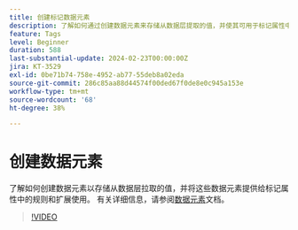 ```yaml
---
title: 创建标记数据元素
description: 了解如何通过创建数据元素来存储从数据层提取的值，并使其可用于标记属性中的规则和扩展。
feature: Tags
level: Beginner
duration: 588
last-substantial-update: 2024-02-23T00:00:00Z
jira: KT-3529
exl-id: 0be71b74-758e-4952-ab77-55deb8a02eda
source-git-commit: 286c85aa88d44574f00ded67f0de8e0c945a153e
workflow-type: tm+mt
source-wordcount: '68'
ht-degree: 38%

---
```


# 创建数据元素

了解如何创建数据元素以存储从数据层拉取的值，并将这些数据元素提供给标记属性中的规则和扩展使用。 有关详细信息，请参阅[数据元素](https://experienceleague.adobe.com/docs/experience-platform/tags/ui/data-elements.html)文档。

>[!VIDEO](https://video.tv.adobe.com/v/28733/?learn=on&enablevpops)
